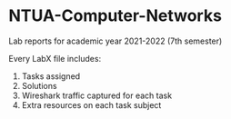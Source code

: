 # NTUA-Computer-Networks
Lab reports for academic year 2021-2022 (7th semester)

Every LabX file includes:
1) Tasks assigned
2) Solutions
3) Wireshark traffic captured for each task
4) Extra resources on each task subject

